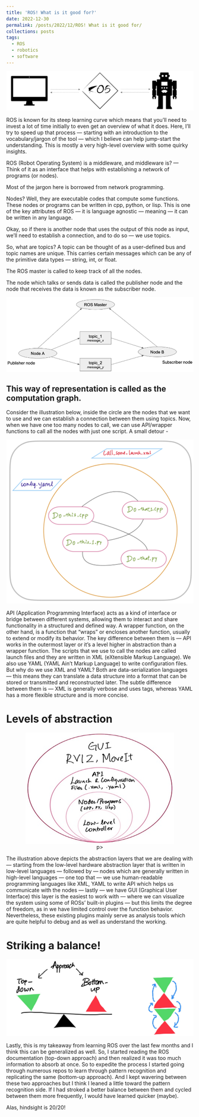 ```yaml
---
title: 'ROS! What is it good for?'
date: 2022-12-30
permalink: /posts/2022/12/ROS! What is it good for/
collections: posts
tags:
  - ROS
  - robotics
  - software
---
```


![Illustration: ROS](/images/ROS4_copy.jpeg "Illustration: ROS")

ROS is known for its steep learning curve which means that you’ll need to invest a lot of time initially to even get an overview of what it does. Here, I’ll try to speed up that process — starting with an introduction to the vocabulary/jargon of the tool — which I believe can help jump-start the understanding. This is mostly a very high-level overview with some quirky insights.

ROS (Robot Operating System) is a middleware, and middleware is? — Think of it as an interface that helps with establishing a network of programs (or nodes).

Most of the jargon here is borrowed from network programming.

Nodes? Well, they are executable codes that compute some functions. These nodes or programs can be written in cpp, python, or lisp. This is one of the key attributes of ROS — it is language agnostic — meaning — it can be written in any language. 

Okay, so if there is another node that uses the output of this node as input, we’ll need to establish a connection, and to do so — we use topics.

So, what are topics? A topic can be thought of as a user-defined bus and topic names are unique. This carries certain messages which can be any of the primitive data types — string, int, or float.

The ROS master is called to keep track of all the nodes.

The node which talks or sends data is called the publisher node and the node that receives the data is known as the subscriber node.

![Illustration: ROS Concepts](/images/ROS_Concepts.png "Illustration: ROS")

This way of representation is called as the computation graph.
----
 
Consider the illustration below, inside the circle are the nodes that we want to use and we can establish a connection between them using topics. Now, when we have one too many nodes to call, we can use API/wrapper functions to call all the nodes with just one script. A small detour -

![Illustration: Nodes, launch and configuration files](/images/ROS1.png "Illustration: Nodes, launch and configuration files")

API (Application Programming Interface) acts as a kind of interface or bridge between different systems, allowing them to interact and share functionality in a structured and defined way.
A wrapper function, on the other hand, is a function that “wraps” or encloses another function, usually to extend or modify its behavior.
The key difference between them is — API works in the outermost layer or it’s a level higher in abstraction than a wrapper function.
The scripts that we use to call the nodes are called launch files and they are written in XML (eXtensible Markup Language). We also use YAML (YAML Ain’t Markup Language) to write configuration files.
But why do we use XML and YAML? Both are data-serialization languages — this means they can translate a data structure into a format that can be stored or transmitted and reconstructed later. The subtle difference between them is — XML is generally verbose and uses tags, whereas YAML has a more flexible structure and is more concise.

Levels of abstraction
====

<p align="center">
    <img src="/images/ROS6copy.jpeg" 
        alt="Illustration: Abstraction layers" 
        width="400" 
        height="300" 
        style="display: block; margin: 0 auto" />
p>

The illustration above depicts the abstraction layers that we are dealing with — starting from the low-level hardware abstraction layer that is written in low-level languages — followed by — nodes which are generally written in high-level languages — one top that — we use human-readable programming languages like XML, YAML to write API which helps us communicate with the nodes — lastly — we have GUI (Graphical User Interface) this layer is the easiest to work with — where we can visualize the system using some of ROSs’ built-in plugins — but this limits the degree of freedom, as in we have limited control over the function behavior. Nevertheless, these existing plugins mainly serve as analysis tools which are quite helpful to debug and as well as understand the working.

Striking a balance!
====

![Illustration: Balancing learning approaches](/images/ROS5.png "Illustration: Balancing learning approaches") 

Lastly, this is my takeaway from learning ROS over the last few months and I think this can be generalized as well. So, I started reading the ROS documentation (top-down approach) and then realized it was too much information to absorb at once. So to expedite the process I started going through numerous repos to learn through pattern recognition and replicating the same (bottom-up approach). And I kept wavering between these two approaches but I think I leaned a little toward the pattern recognition side. If I had stroked a better balance between them and cycled between them more frequently, I would have learned quicker (maybe).

Alas, hindsight is 20/20!
